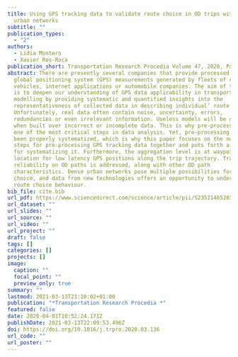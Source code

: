 ```yaml
---
title: Using GPS tracking data to validate route choice in OD trips within dense
  urban networks
subtitle: ""
publication_types:
  - "2"
authors:
  - Lídia Montero
  - Xavier Ros-Roca
publication_short: Transportation Research Procedia Volume 47, 2020, Pages 593-600
abstract: There are presently several companies that provide processed or raw
  global positioning system (GPS) measurements generated by fleets of commercial
  vehicles, internet applications or automobile companies. The aim of this paper
  is to deepen our understanding of GPS data applicability in transportation
  modelling by providing systematic and quantified insights into the
  representativeness of collected data in describing individual’ route choices.
  Unfortunately, real data often contain noise, uncertainty, errors,
  redundancies or even irrelevant information. Useless models will be obtained
  when built over incorrect or incomplete data. This is why pre-processing is
  one of the most critical steps in data analysis. Yet, pre-processing has not
  been properly systematized, which is why this paper focuses on the necessary
  steps for pre-processing GPS tracking data together and puts forth a proposal
  for systematizing it. Furthermore, the aggregation level is at waypoint
  location for low latency GPS positions along the trip trajectory. Travel time
  reliability on OD paths is addressed, along with other OD path
  characteristics. Dense urban networks pose multiple possibilities for route
  choice, and data from new technologies offers an opportunity to understand
  route choice behaviour.
bib_file: cite.bib
url_pdf: https://www.sciencedirect.com/science/article/pii/S2352146520303355?via%3Dihub
url_dataset: ""
url_slides: ""
url_source: ""
url_video: ""
url_project: ""
draft: false
tags: []
categories: []
projects: []
image:
  caption: ""
  focal_point: ""
  preview_only: true
summary: ""
lastmod: 2021-03-13T23:10:02+01:00
publication: "*Transportation Research Procedia *"
featured: false
date: 2020-04-01T10:52:24.171Z
publishDate: 2021-03-13T22:09:53.496Z
doi: https://doi.org/10.1016/j.trpro.2020.03.136
url_code: ""
url_poster: ""
---
```

